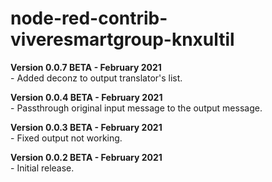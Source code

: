 # node-red-contrib-viveresmartgroup-knxultil

<p>
<b>Version 0.0.7 BETA - February 2021</b><br/>
- Added deconz to output translator's list.</br>
</p>
<p>
<b>Version 0.0.4 BETA - February 2021</b><br/>
- Passthrough original input message to the output message.</br>
</p>
<p>
<b>Version 0.0.3 BETA - February 2021</b><br/>
- Fixed output not working.</br>
</p>
<p>
<b>Version 0.0.2 BETA - February 2021</b><br/>
- Initial release.</br>
</p>
